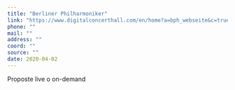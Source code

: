 ```yaml
---
title: "Berliner Philharmoniker"
link: "https://www.digitalconcerthall.com/en/home?a=bph_webseite&c=true"
phone: ""
mail: ""
address: ""
coord: ""
source: ""
date: 2020-04-02
---
```


Proposte live o on-demand
